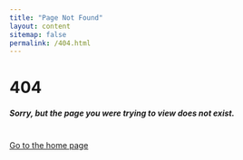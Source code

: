 ```yaml
---
title: "Page Not Found"
layout: content
sitemap: false
permalink: /404.html
---
```


<h1 class="text-primary">404</h1>
<h5 class="text-dark">Sorry, but the page you were trying to view does not exist.</h5>
<br>
<a href="{{ site.url }}">Go to the home page</a>
